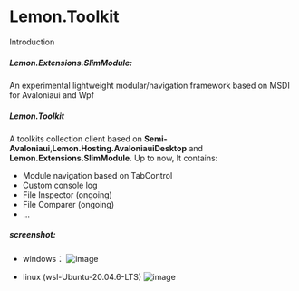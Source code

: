 # Lemon.Toolkit

Introduction
##### Lemon.Extensions.SlimModule:
An experimental lightweight modular/navigation framework based on MSDI for Avaloniaui and Wpf

##### Lemon.Toolkit
A toolkits collection client based on **Semi-Avaloniaui**,**Lemon.Hosting.AvaloniauiDesktop** and **Lemon.Extensions.SlimModule**.
Up to now, It contains:
- Module navigation based on TabControl
- Custom console log
- File Inspector (ongoing)
- File Comparer (ongoing)
- ...
##### screenshot:
- windows：
![image](https://github.com/user-attachments/assets/3c4c3b1c-2680-46ad-8829-f3dfd84421ae)

- linux (wsl-Ubuntu-20.04.6-LTS)
![image](https://github.com/user-attachments/assets/0a889614-3582-4575-a0b4-705931e560e2)

